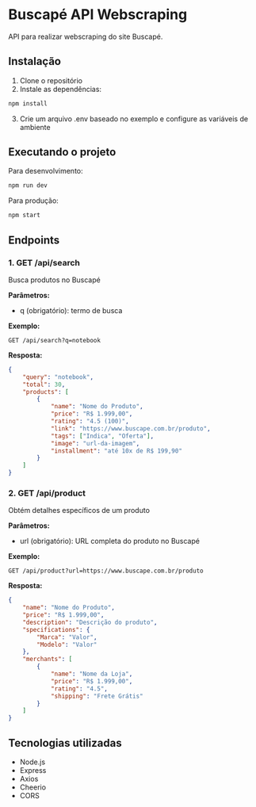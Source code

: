 # Buscapé API Webscraping

API para realizar webscraping do site Buscapé.

## Instalação

1. Clone o repositório
2. Instale as dependências:
```bash
npm install
```
3. Crie um arquivo .env baseado no exemplo e configure as variáveis de ambiente

## Executando o projeto

Para desenvolvimento:
```bash
npm run dev
```

Para produção:
```bash
npm start
```

## Endpoints

### 1. GET /api/search
Busca produtos no Buscapé

**Parâmetros:**
- q (obrigatório): termo de busca

**Exemplo:**
```
GET /api/search?q=notebook
```

**Resposta:**
```json
{
    "query": "notebook",
    "total": 30,
    "products": [
        {
            "name": "Nome do Produto",
            "price": "R$ 1.999,00",
            "rating": "4.5 (100)",
            "link": "https://www.buscape.com.br/produto",
            "tags": ["Indica", "Oferta"],
            "image": "url-da-imagem",
            "installment": "até 10x de R$ 199,90"
        }
    ]
}
```

### 2. GET /api/product
Obtém detalhes específicos de um produto

**Parâmetros:**
- url (obrigatório): URL completa do produto no Buscapé

**Exemplo:**
```
GET /api/product?url=https://www.buscape.com.br/produto
```

**Resposta:**
```json
{
    "name": "Nome do Produto",
    "price": "R$ 1.999,00",
    "description": "Descrição do produto",
    "specifications": {
        "Marca": "Valor",
        "Modelo": "Valor"
    },
    "merchants": [
        {
            "name": "Nome da Loja",
            "price": "R$ 1.999,00",
            "rating": "4.5",
            "shipping": "Frete Grátis"
        }
    ]
}
```

## Tecnologias utilizadas

- Node.js
- Express
- Axios
- Cheerio
- CORS
